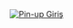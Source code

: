 <center> <a href="https://go-pupromo.com/ELulzqGP/"><img src="https://encrypted-tbn0.gstatic.com/images?q=tbn:ANd9GcT2wUuTDQNI0v6r4a9sN6VRBGYdmbpfK0iSl6j9XYiC54FxS67vYzcAgDHPYMXxHzABWQ&usqp=CAU" alt="Pin-up Giriş" ></a> </center>
